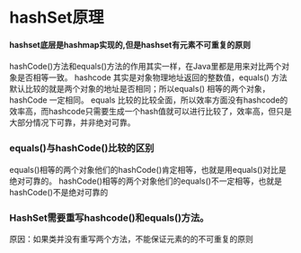 # hashSet原理
#### hashset底层是hashmap实现的,但是hashset有元素不可重复的原则
hashCode()方法和equals()方法的作用其实一样，在Java里都是用来对比两个对象是否相等一致。
hashcode 其实是对象物理地址返回的整数值，equals() 方法默认比较的就是两个对象的地址是否相同；所以equals() 相等的两个对象，hashCode 一定相同。
equals 比较的比较全面，所以效率方面没有hashcode的效率高，而hashcode只需要生成一个hash值就可以进行比较了，效率高，但只是大部分情况下可靠，并非绝对可靠。
### equals()与hashCode()比较的区别
equals()相等的两个对象他们的hashCode()肯定相等，也就是用equals()对比是绝对可靠的。
hashCode()相等的两个对象他们的equals()不一定相等，也就是hashCode()不是绝对可靠的

### HashSet需要重写hashcode()和equals()方法。 
原因：如果类并没有重写两个方法，不能保证元素的的不可重复的原则